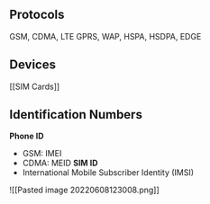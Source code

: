 ## Protocols
GSM, CDMA, LTE
GPRS, WAP, HSPA, HSDPA, EDGE

## Devices
[[SIM Cards]]

## Identification Numbers
**Phone ID**
- GSM: IMEI
- CDMA: MEID
**SIM ID**
- International Mobile Subscriber Identity (IMSI)

![[Pasted image 20220608123008.png]]